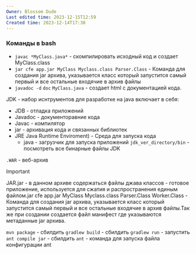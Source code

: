```yaml
---
Owner: Blossom Dude
Last edited time: 2023-12-15T12:59
Created time: 2023-12-14T17:30
---
```

### Команды в bash

- `javac *MyClass.java*` - скомпилировать исходный код и создает MyClass.class
- `jar cfe app.jar MyClass Myclass.class Parser.Class` - Команда для создания jar архива, указывается класс который запустится самый первый и все остальные входячие в архив файлы
- `javadoc -d` `doc` `MyClass.java` - создает html с документацией кода.

  

JDK - набор иснтрументов для разработке на java включает в себя:

- JDB - отладка приложений
- Javadoc - документоравние кода
- Javac - компилятор
- jar - архивация кода и связанных библиотек
- JRE Java Runtime Enviroment) - Среда для запуска кода
    - java - загрузчик для запуска приложений
`jdk_ver_directory/bin` - посмотреть все бинарные файлы JDK


`.WAR` - веб-архив

  

> [!important]  
> JAR.jar - в данном архиве содержаться файлы джава классов - готовое приложение, используется для сжатия и распространения единым файлом.jar cfe app.jar MyClass Myclass.class Parser.Class Worker.Class - Команда для создания jar архива, указывается класс который запустится самый первый и все остальные входячие в архив файлы.Так же при создании создается файл манифест где указываются метаданные jar архива.  

  
`mvn package` - сбилдить
`gradlew build` - сбилдить
`gradlew run` - запустить
`ant compile jar` - сбилдить
`ant` - команда для запуска файла конфигурации ant